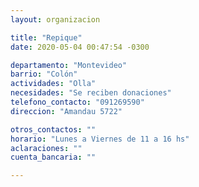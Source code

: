 ```yaml
---
layout: organizacion

title: "Repique"
date: 2020-05-04 00:47:54 -0300

departamento: "Montevideo"
barrio: "Colón"
actividades: "Olla"
necesidades: "Se reciben donaciones"
telefono_contacto: "091269590"
direccion: "Amandau 5722"

otros_contactos: ""
horario: "Lunes a Viernes de 11 a 16 hs"
aclaraciones: ""
cuenta_bancaria: ""

---
```

